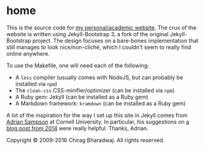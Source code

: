 # home

This is the source code for [my personal/academic website](http://www.chiragbharadwaj.com). The crux of the website is written using Jekyll-Bootstrap 3, a fork of the original Jekyll-Bootstrap project. The design focuses on a bare-bones implementation that still manages to look nice/non-cliché, which I couldn't seem to really find online anywhere.

To use the Makefile, one will need each of the following:
 * A `less` compiler (usually comes with NodeJS, but can probably be installed via `npm`)
 * The `clean-css` CSS-minifier/optimizer (can be installed via `npm`)
 * A Ruby gem: Jekyll (can be installed as a Ruby gem)
 * A Markdown framework: `kramdown` (can be installed as a Ruby gem)

A lot of the inspiration for the way I set up this site in Jekyll comes from [Adrian Sampson](http://www.cs.cornell.edu/~asampson) at Cornell University. In particular, his suggestions on [a blog post from 2014](http://www.cs.cornell.edu/~asampson/blog/jekyll.html) were really helpful. Thanks, Adrian.

Copyright &copy; 2009-2016 Chirag Bharadwaj. All rights reserved.
